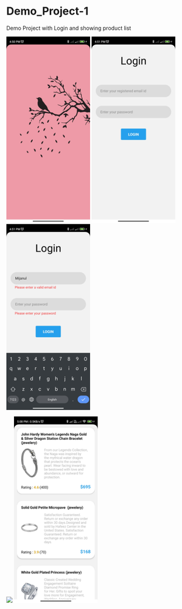 # Demo_Project-1
Demo Project with Login and showing product list

<img src="Readme-source/0.jpg" width="220"/>  <img src="Readme-source/1.jpg" width="220" /> <img src="Readme-source/2.jpg" width="220" />  

<img src="Readme-source/3.jpg" width="220" />  <img src="Readme-source/4.jpg" width="220" />
